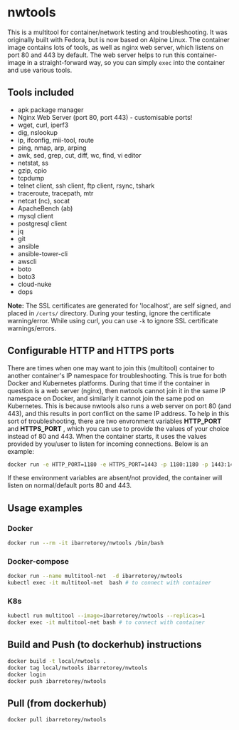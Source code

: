 <!-- TODO: Add tags of build states, implement github release control and separate test of push workflows -->
# nwtools

This is a multitool for container/network testing and troubleshooting. It was originally built with Fedora, but is now based on Alpine Linux. The container image contains lots of tools, as well as nginx web server, which listens on port 80 and 443 by default. The web server helps to run this container-image in a straight-forward way, so you can simply `exec` into the container and use various tools.

## Tools included

* apk package manager
* Nginx Web Server (port 80, port 443) - customisable ports!
* wget, curl, iperf3
* dig, nslookup
* ip, ifconfig, mii-tool, route
* ping, nmap, arp, arping
* awk, sed, grep, cut, diff, wc, find, vi editor
* netstat, ss
* gzip, cpio
* tcpdump
* telnet client, ssh client, ftp client, rsync, tshark
* traceroute, tracepath, mtr
* netcat (nc), socat
* ApacheBench (ab)
* mysql client
* postgresql client
* jq
* git
* ansible
* ansible-tower-cli
* awscli
* boto
* boto3
* cloud-nuke
* dops

**Note:** The SSL certificates are generated for 'localhost', are self signed, and placed in `/certs/` directory. During your testing, ignore the certificate warning/error. While using curl, you can use `-k` to ignore SSL certificate warnings/errors.

## Configurable HTTP and HTTPS ports

There are times when one may want to join this (multitool) container to another container's IP namespace for troubleshooting. This is true for both Docker and Kubernetes platforms. During that time if the container in question is a web server (nginx), then nwtools cannot join it in the same IP namespace on Docker, and similarly it cannot join the same pod on Kubernetes. This is because nwtools also runs a web server on port 80 (and 443), and this results in port conflict on the same IP address. To help in this sort of troubleshooting, there are two envronment variables **HTTP_PORT** and **HTTPS_PORT** , which you can use to provide the values of your choice instead of 80 and 443. When the container starts, it uses the values provided by you/user to listen for incoming connections. Below is an example:

```bash
docker run -e HTTP_PORT=1180 -e HTTPS_PORT=1443 -p 1180:1180 -p 1443:1443 -d local/nwtools
```  

If these environment variables are absent/not provided, the container will listen on normal/default ports 80 and 443.

## Usage examples

### Docker

```bash
docker run --rm -it ibarretorey/nwtools /bin/bash
```

### Docker-compose

```bash
docker run --name multitool-net  -d ibarretorey/nwtools
kubectl exec -it multitool-net  bash # to connect with container
```

### K8s

```bash
kubectl run multitool --image=ibarretorey/nwtools --replicas=1
docker exec -it multitool-net bash # to connect with container
```

## Build and Push (to dockerhub) instructions

```bash
docker build -t local/nwtools .
docker tag local/nwtools ibarretorey/nwtools
docker login
docker push ibarretorey/nwtools
```

## Pull (from dockerhub)

```bash
docker pull ibarretorey/nwtools
```
